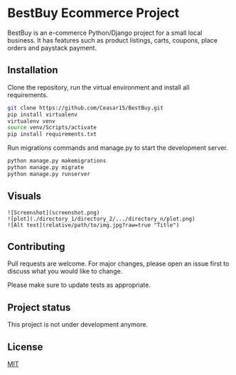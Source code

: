 # BestBuy Ecommerce Project

BestBuy is an e-commerce Python/Django project for a small local business. It has features such as product listings, carts, coupons, place orders and paystack payment.

## Installation

Clone the repository, run the virtual environment and install all requirements.
```bash
git clone https://github.com/Ceasar15/BestBuy.git
pip install virtualenv
virtualenv venv
source venv/Scripts/activate
pip install requirements.txt
```
Run migrations commands and manage.py to start the development server.

```bash
python manage.py makemigrations
python manage.py migrate
python manage.py runserver
```

## Visuals

```image 1
![Screenshot](screenshot.png)
![plot](./directory_1/directory_2/.../directory_n/plot.png)
![Alt text](relative/path/to/img.jpg?raw=true "Title")
```

## Contributing
Pull requests are welcome. For major changes, please open an issue first to discuss what you would like to change.

Please make sure to update tests as appropriate.

## Project status
This project is not under development anymore. 
## License
[MIT](https://choosealicense.com/licenses/mit/)